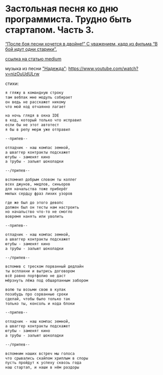 # Застольная песня ко дню программиста. Трудно быть стартапом. Часть 3.

[“После боя песни хочется в двойне!” С уважением, кадр из фильма “В бой идут одни старики”.](stariki.jpeg)

[ссылка на статью medium](https://medium.com/@stepanovv.ru/zastolnaya-pesnya-ko-dnu-programmista-edea18cc88fa)

музыка из песни ["Надежда"](https://ru.wikipedia.org/wiki/Надежда_(песня)): https://www.youtube.com/watch?v=nizOuUdULrw

стихи:

```txt
я гляжу в командную строку
там вебпак мне модуль собирает
он ведь не расскажет никому
что мой код отчаянно лагает

на ночь глядя в окна IDE
в код, который только что исправил
если бы не этот автотест
я бы в репу мерж уже отправил

--припев--

отладчик - наш компас земной,
а шваггер контракты подскажет
ютубы - заменят кино
а трубы - зальют шоколадки

--/припев--

вспомнил добрым словом ты коллег
всех джунов, мидлов, синьоров
для начальства тоже приберёг 
милых сердцу фраз лихих узоров

где же был до этого девопс
должен был он тесты нам настроить
но начальство что-то не смогло
вовремя нанять или уволить

--припев--

отладчик - наш компас земной,
а шваггер контракты подскажет
ютубы - заменят кино
а трубы - зальют шоколадки

--/припев--

вспомив с треском порванный дедлайн
ты всплакни и вытрись договором
всё равно портфолио не даст
мёрзнуть лёжа под обшарпанным забором

волю ты возьми свою в кулак
позабудь про сорванные сроки
сделай, чтобы было только так
только ты, консоль и кода блоки

--припев--

отладчик - наш компас земной,
а шваггер контракты подскажет
ютубы - заменят кино
а трубы - зальют шоколадки

--/припев--

вспомним наших встреч мы голоса
что срывались скайпом хриплым в споры
пусть пройдут к успеху сквозь года
наш стартап, и наши в нём раздоры

```